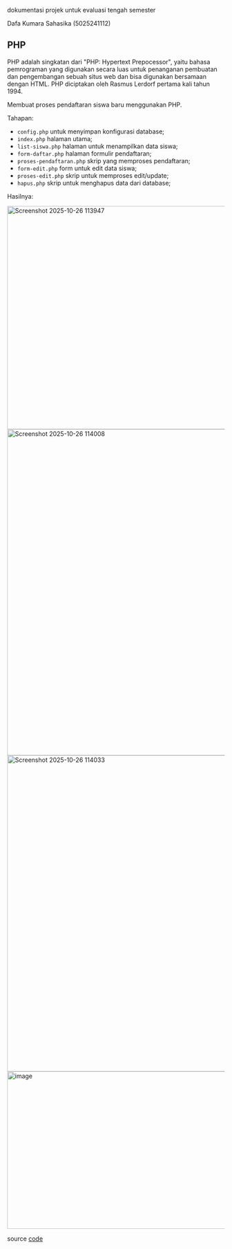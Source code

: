 dokumentasi projek untuk evaluasi tengah semester

Dafa Kumara Sahasika (5025241112)

## PHP

PHP adalah singkatan dari "PHP: Hypertext Prepocessor", 
yaitu bahasa pemrograman yang digunakan secara luas untuk penanganan pembuatan dan pengembangan sebuah situs web dan bisa digunakan bersamaan dengan HTML. 
PHP diciptakan oleh Rasmus Lerdorf pertama kali tahun 1994. 

Membuat proses pendaftaran siswa baru menggunakan PHP.

Tahapan:
- `config.php` untuk menyimpan konfigurasi database;
- `index.php` halaman utama;
- `list-siswa.php` halaman untuk menampilkan data siswa;
- `form-daftar.php` halaman formulir pendaftaran;
- `proses-pendaftaran.php` skrip yang memproses pendaftaran;
- `form-edit.php` form untuk edit data siswa;
- `proses-edit.php` skrip untuk memproses edit/update;
- `hapus.php` skrip untuk menghapus data dari database;

Hasilnya:

<img width="690" height="516" alt="Screenshot 2025-10-26 113947" src="https://github.com/user-attachments/assets/7aaeea26-4133-4e91-be91-dc1385ede053" />
<img width="2770" height="754" alt="Screenshot 2025-10-26 114008" src="https://github.com/user-attachments/assets/e9aefa53-5440-42e2-b12c-c844cf96fa7f" />
<img width="2769" height="731" alt="Screenshot 2025-10-26 114033" src="https://github.com/user-attachments/assets/8cb2a24d-53f1-4ad9-ab80-9fd08107e614" />
<img width="2762" height="364" alt="image" src="https://github.com/user-attachments/assets/a84bbfa5-3231-41ae-8130-65e608ebe35d" />

source [code](/pendaftaran-siswa)
